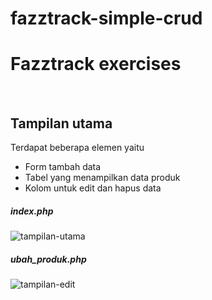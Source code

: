 # fazztrack-simple-crud
<h1>Fazztrack exercises</h1> <br/>
<h2> Tampilan utama </h2>
<p>Terdapat beberapa elemen yaitu</p>
<ul>
  <li>Form tambah data</li>
  <li>Tabel yang menampilkan data produk</li>
  <li>Kolom untuk edit dan hapus data</li>
</ul>
<h5>index.php</h5>

![tampilan-utama](https://user-images.githubusercontent.com/72005256/102974643-785ce500-4531-11eb-8d1a-5b136ad5d6a9.JPG)

<h5>ubah_produk.php</h5>

![tampilan-edit](https://user-images.githubusercontent.com/72005256/102974639-76932180-4531-11eb-9c5e-704b57eb1292.JPG)
